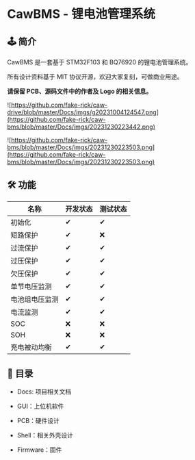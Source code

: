 # CawBMS - 锂电池管理系统

## 🕹 简介

CawBMS 是一套基于 STM32F103 和 BQ76920 的锂电池管理系统。

所有设计资料基于 MIT 协议开源，欢迎大家复刻，可做商业用途。

**请保留 PCB、源码文件中的作者及 Logo 的相关信息。**

![https://github.com/fake-rick/caw-drive/blob/master/Docs/imgs/g20231004124547.png](https://github.com/fake-rick/caw-bms/blob/master/Docs/imgs/20231230223442.png)

![https://github.com/fake-rick/caw-bms/blob/master/Docs/imgs/20231230223503.png](https://github.com/fake-rick/caw-bms/blob/master/Docs/imgs/20231230223503.png)

## 🛠 功能

| 名称           | 开发状态 | 测试状态 |
| -------------- | -------- | -------- |
| 初始化         | ✔        | ✔        |
| 短路保护       | ✔        | ❌       |
| 过流保护       | ✔        | ✔        |
| 过压保护       | ✔        | ✔        |
| 欠压保护       | ✔        | ✔        |
| 单节电压监测   | ✔        | ✔        |
| 电池组电压监测 | ✔        | ✔        |
| 电流监测       | ✔        | ✔        |
| SOC            | ❌       | ❌       |
| SOH            | ❌       | ❌       |
| 充电被动均衡   | ✔        | ✔        |

## 📰 目录

- Docs: 项目相关文档

- GUI：上位机软件

- PCB：硬件设计

- Shell：相关外壳设计

- Firmware：固件
